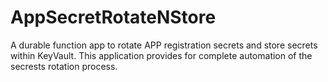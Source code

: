 # AppSecretRotateNStore
A durable function app to rotate APP registration secrets and store secrets within KeyVault. This application provides for complete automation of the secrests rotation process.
